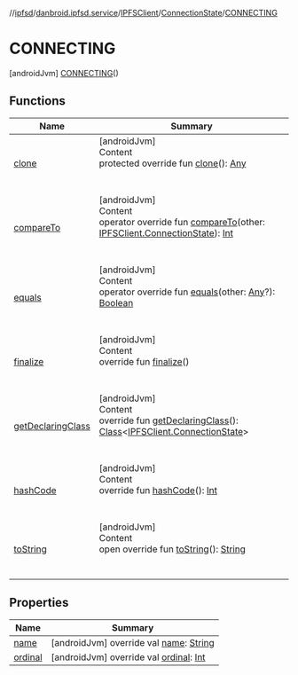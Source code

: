 //[ipfsd](../../../../index.md)/[danbroid.ipfsd.service](../../../index.md)/[IPFSClient](../../index.md)/[ConnectionState](../index.md)/[CONNECTING](index.md)



# CONNECTING  
 [androidJvm] [CONNECTING](index.md)()  
  
   


## Functions  
  
|  Name|  Summary| 
|---|---|
| [clone](../../../../danbroid.ipfsd.service.settings/-i-p-f-s-service-prefs/-key/-t-i-m-e-o-u-t/index.md#kotlin/Enum/clone/#/PointingToDeclaration/)| [androidJvm]  <br>Content  <br>protected override fun [clone](../../../../danbroid.ipfsd.service.settings/-i-p-f-s-service-prefs/-key/-t-i-m-e-o-u-t/index.md#kotlin/Enum/clone/#/PointingToDeclaration/)(): [Any](https://kotlinlang.org/api/latest/jvm/stdlib/kotlin/-any/index.html)  <br><br><br>
| [compareTo](../-s-t-a-r-t-e-d/index.md#kotlin/Enum/compareTo/#danbroid.ipfsd.service.IPFSClient.ConnectionState/PointingToDeclaration/)| [androidJvm]  <br>Content  <br>operator override fun [compareTo](../-s-t-a-r-t-e-d/index.md#kotlin/Enum/compareTo/#danbroid.ipfsd.service.IPFSClient.ConnectionState/PointingToDeclaration/)(other: [IPFSClient.ConnectionState](../index.md)): [Int](https://kotlinlang.org/api/latest/jvm/stdlib/kotlin/-int/index.html)  <br><br><br>
| [equals](../../../../danbroid.ipfsd.service.settings/-i-p-f-s-service-prefs/-key/-t-i-m-e-o-u-t/index.md#kotlin/Enum/equals/#kotlin.Any?/PointingToDeclaration/)| [androidJvm]  <br>Content  <br>operator override fun [equals](../../../../danbroid.ipfsd.service.settings/-i-p-f-s-service-prefs/-key/-t-i-m-e-o-u-t/index.md#kotlin/Enum/equals/#kotlin.Any?/PointingToDeclaration/)(other: [Any](https://kotlinlang.org/api/latest/jvm/stdlib/kotlin/-any/index.html)?): [Boolean](https://kotlinlang.org/api/latest/jvm/stdlib/kotlin/-boolean/index.html)  <br><br><br>
| [finalize](../../../../danbroid.ipfsd.service.settings/-i-p-f-s-service-prefs/-key/-t-i-m-e-o-u-t/index.md#kotlin/Enum/finalize/#/PointingToDeclaration/)| [androidJvm]  <br>Content  <br>override fun [finalize](../../../../danbroid.ipfsd.service.settings/-i-p-f-s-service-prefs/-key/-t-i-m-e-o-u-t/index.md#kotlin/Enum/finalize/#/PointingToDeclaration/)()  <br><br><br>
| [getDeclaringClass](../../../../danbroid.ipfsd.service.settings/-i-p-f-s-service-prefs/-key/-t-i-m-e-o-u-t/index.md#kotlin/Enum/getDeclaringClass/#/PointingToDeclaration/)| [androidJvm]  <br>Content  <br>override fun [getDeclaringClass](../../../../danbroid.ipfsd.service.settings/-i-p-f-s-service-prefs/-key/-t-i-m-e-o-u-t/index.md#kotlin/Enum/getDeclaringClass/#/PointingToDeclaration/)(): [Class](https://docs.oracle.com/javase/8/docs/api/java/lang/Class.html)<[IPFSClient.ConnectionState](../index.md)>  <br><br><br>
| [hashCode](../../../../danbroid.ipfsd.service.settings/-i-p-f-s-service-prefs/-key/-t-i-m-e-o-u-t/index.md#kotlin/Enum/hashCode/#/PointingToDeclaration/)| [androidJvm]  <br>Content  <br>override fun [hashCode](../../../../danbroid.ipfsd.service.settings/-i-p-f-s-service-prefs/-key/-t-i-m-e-o-u-t/index.md#kotlin/Enum/hashCode/#/PointingToDeclaration/)(): [Int](https://kotlinlang.org/api/latest/jvm/stdlib/kotlin/-int/index.html)  <br><br><br>
| [toString](../../../../danbroid.ipfsd.service.settings/-i-p-f-s-service-prefs/-key/-t-i-m-e-o-u-t/index.md#kotlin/Enum/toString/#/PointingToDeclaration/)| [androidJvm]  <br>Content  <br>open override fun [toString](../../../../danbroid.ipfsd.service.settings/-i-p-f-s-service-prefs/-key/-t-i-m-e-o-u-t/index.md#kotlin/Enum/toString/#/PointingToDeclaration/)(): [String](https://kotlinlang.org/api/latest/jvm/stdlib/kotlin/-string/index.html)  <br><br><br>


## Properties  
  
|  Name|  Summary| 
|---|---|
| [name](index.md#danbroid.ipfsd.service/IPFSClient.ConnectionState.CONNECTING/name/#/PointingToDeclaration/)|  [androidJvm] override val [name](index.md#danbroid.ipfsd.service/IPFSClient.ConnectionState.CONNECTING/name/#/PointingToDeclaration/): [String](https://kotlinlang.org/api/latest/jvm/stdlib/kotlin/-string/index.html)   <br>
| [ordinal](index.md#danbroid.ipfsd.service/IPFSClient.ConnectionState.CONNECTING/ordinal/#/PointingToDeclaration/)|  [androidJvm] override val [ordinal](index.md#danbroid.ipfsd.service/IPFSClient.ConnectionState.CONNECTING/ordinal/#/PointingToDeclaration/): [Int](https://kotlinlang.org/api/latest/jvm/stdlib/kotlin/-int/index.html)   <br>


